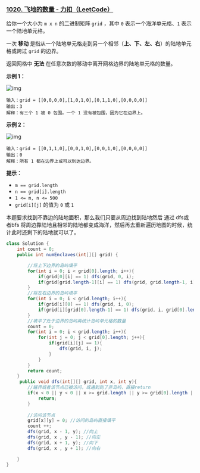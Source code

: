 ### [1020. 飞地的数量 - 力扣（LeetCode）](https://leetcode.cn/problems/number-of-enclaves/)

给你一个大小为 `m x n` 的二进制矩阵 `grid` ，其中 `0` 表示一个海洋单元格、`1` 表示一个陆地单元格。

一次 **移动** 是指从一个陆地单元格走到另一个相邻（**上、下、左、右**）的陆地单元格或跨过 `grid` 的边界。

返回网格中 **无法** 在任意次数的移动中离开网格边界的陆地单元格的数量。

 

**示例 1：**

![img](https://assets.leetcode.com/uploads/2021/02/18/enclaves1.jpg)

```
输入：grid = [[0,0,0,0],[1,0,1,0],[0,1,1,0],[0,0,0,0]]
输出：3
解释：有三个 1 被 0 包围。一个 1 没有被包围，因为它在边界上。
```

**示例 2：**

![img](https://assets.leetcode.com/uploads/2021/02/18/enclaves2.jpg)

```
输入：grid = [[0,1,1,0],[0,0,1,0],[0,0,1,0],[0,0,0,0]]
输出：0
解释：所有 1 都在边界上或可以到达边界。
```

 

**提示：**

- `m == grid.length`
- `n == grid[i].length`
- `1 <= m, n <= 500`
- `grid[i][j]` 的值为 `0` 或 `1`



本题要求找到不靠边的陆地面积，那么我们只要从周边找到陆地然后 通过 dfs或者bfs 将周边靠陆地且相邻的陆地都变成海洋，然后再去重新遍历地图的时候，统计此时还剩下的陆地就可以了。

```java
class Solution {
    int count = 0;
    public int numEnclaves(int[][] grid) {

        //将上下边界的岛屿填平
        for(int i = 0; i < grid[0].length; i++){
            if(grid[0][i] == 1) dfs(grid, 0, i);
            if(grid[grid.length-1][i] == 1) dfs(grid, grid.length-1, i); 
        }
        //将左右边界的岛屿填平
        for(int i = 0; i < grid.length; i++){
            if(grid[i][0] == 1) dfs(grid, i, 0);
            if(grid[i][grid[0].length-1] == 1) dfs(grid, i, grid[0].length-1);
        }
        //填平了处于边界的岛屿再统计岛屿单元格的数量
        count = 0;
        for(int i = 0; i < grid.length; i++){
            for(int j = 0; j < grid[0].length; j++){
                if(grid[i][j] == 1){
                    dfs(grid, i, j);
                }
            }
        }
        return count;
    }
     public void dfs(int[][] grid, int x, int y){
        //越界或者该节点已被访问，或遇到到了非岛屿，直接return
        if(x < 0 || y < 0 || x >= grid.length || y >= grid[0].length || grid[x][y] == 0){
            return;
        }
 
        //访问该节点
        grid[x][y] = 0; //访问的岛屿直接填平
        count ++;
        dfs(grid, x - 1, y); //向上
        dfs(grid, x , y - 1); //向左
        dfs(grid, x + 1, y); //向下 
        dfs(grid, x , y + 1); //向右

    }
}
```


